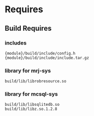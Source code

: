 # Requires

## Build Requires
### includes
	{module}/build/include/config.h
	{module}/build/include/include.tar.gz

### library for mrj-sys
	build/lib/librobresource.so

### library for mcsql-sys
	build/lib/libsqlitedb.so
	build/lib/libz.so.1.2.8